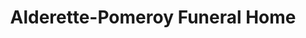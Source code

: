 ---
title: "Alderette-Pomeroy Funeral Home"
url: /raton/alderette-pomeroy-funeral-home/
shop: funeral directors
---